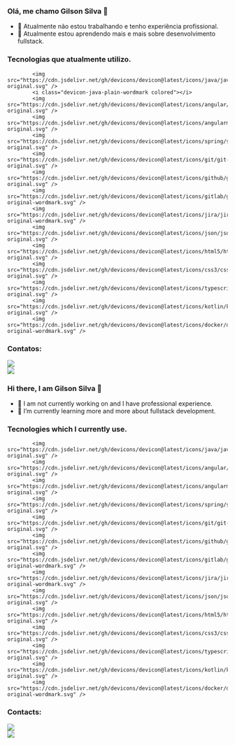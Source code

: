 ### Olá, me chamo Gilson Silva 👋

- 🔭 Atualmente não estou trabalhando e tenho experiência profissional.
- 🌱 Atualmente estou aprendendo mais e mais sobre desenvolvimento fullstack.

### Tecnologias que atualmente utilizo. 

            <img src="https://cdn.jsdelivr.net/gh/devicons/devicon@latest/icons/java/java-original.svg" />
            <i class="devicon-java-plain-wordmark colored"></i>
            <img src="https://cdn.jsdelivr.net/gh/devicons/devicon@latest/icons/angular/angular-original.svg" />  
            <img src="https://cdn.jsdelivr.net/gh/devicons/devicon@latest/icons/angularmaterial/angularmaterial-original.svg" />
            <img src="https://cdn.jsdelivr.net/gh/devicons/devicon@latest/icons/spring/spring-original.svg" />  
            <img src="https://cdn.jsdelivr.net/gh/devicons/devicon@latest/icons/git/git-original.svg" />  
            <img src="https://cdn.jsdelivr.net/gh/devicons/devicon@latest/icons/github/github-original.svg" />  
            <img src="https://cdn.jsdelivr.net/gh/devicons/devicon@latest/icons/gitlab/gitlab-original-wordmark.svg" />
            <img src="https://cdn.jsdelivr.net/gh/devicons/devicon@latest/icons/jira/jira-original-wordmark.svg" />
            <img src="https://cdn.jsdelivr.net/gh/devicons/devicon@latest/icons/json/json-original.svg" />
            <img src="https://cdn.jsdelivr.net/gh/devicons/devicon@latest/icons/html5/html5-original.svg" />
            <img src="https://cdn.jsdelivr.net/gh/devicons/devicon@latest/icons/css3/css3-original.svg" />  
            <img src="https://cdn.jsdelivr.net/gh/devicons/devicon@latest/icons/typescript/typescript-original.svg" />
            <img src="https://cdn.jsdelivr.net/gh/devicons/devicon@latest/icons/kotlin/kotlin-original.svg" />
            <img src="https://cdn.jsdelivr.net/gh/devicons/devicon@latest/icons/docker/docker-original-wordmark.svg" />
          
          
   ### Contatos:

    
  <a href="https://www.linkedin.com/in/gilson-pereira-352baa33/" target="_blank"><img src="https://img.shields.io/badge/-LinkedIn-%230077B5?style=for-the-badge&logo=linkedin&logoColor=white" target="_blank"></a>  
    <a href = "mailto:gilson1212@gmail.com"><img src="https://img.shields.io/badge/Gmail-D14836?style=for-the-badge&logo=gmail&logoColor=white" target="_blank"></a>
    </div>      
            

### Hi there, I am Gilson Silva 👋

- 🔭 I am not currently working on and I have professional experience.
- 🌱 I’m currently learning more and more about fullstack development.

### Tecnologies which I currently use. 

            <img src="https://cdn.jsdelivr.net/gh/devicons/devicon@latest/icons/java/java-original.svg" />
            <img src="https://cdn.jsdelivr.net/gh/devicons/devicon@latest/icons/angular/angular-original.svg" />  
            <img src="https://cdn.jsdelivr.net/gh/devicons/devicon@latest/icons/angularmaterial/angularmaterial-original.svg" />
            <img src="https://cdn.jsdelivr.net/gh/devicons/devicon@latest/icons/spring/spring-original.svg" />  
            <img src="https://cdn.jsdelivr.net/gh/devicons/devicon@latest/icons/git/git-original.svg" />  
            <img src="https://cdn.jsdelivr.net/gh/devicons/devicon@latest/icons/github/github-original.svg" />  
            <img src="https://cdn.jsdelivr.net/gh/devicons/devicon@latest/icons/gitlab/gitlab-original-wordmark.svg" />
            <img src="https://cdn.jsdelivr.net/gh/devicons/devicon@latest/icons/jira/jira-original-wordmark.svg" />
            <img src="https://cdn.jsdelivr.net/gh/devicons/devicon@latest/icons/json/json-original.svg" />
            <img src="https://cdn.jsdelivr.net/gh/devicons/devicon@latest/icons/html5/html5-original.svg" />
            <img src="https://cdn.jsdelivr.net/gh/devicons/devicon@latest/icons/css3/css3-original.svg" />  
            <img src="https://cdn.jsdelivr.net/gh/devicons/devicon@latest/icons/typescript/typescript-original.svg" />
            <img src="https://cdn.jsdelivr.net/gh/devicons/devicon@latest/icons/kotlin/kotlin-original.svg" />
            <img src="https://cdn.jsdelivr.net/gh/devicons/devicon@latest/icons/docker/docker-original-wordmark.svg" />
          
          
   ### Contacts:


  <a href="https://www.linkedin.com/in/gilson-pereira-352baa33/" target="_blank"><img src="https://img.shields.io/badge/-LinkedIn-%230077B5?style=for-the-badge&logo=linkedin&logoColor=white" target="_blank"></a>  
    <a href = "mailto:gilson1212@gmail.com"><img src="https://img.shields.io/badge/Gmail-D14836?style=for-the-badge&logo=gmail&logoColor=white" target="_blank"></a>
    </div>     

<!--
**gilson1236/gilson1236** is a ✨ _special_ ✨ repository because its `README.md` (this file) appears on your GitHub profile.

Here are some ideas to get you started:

- 🔭 I’m currently working on ...
- 🌱 I’m currently learning ...
- 👯 I’m looking to collaborate on ...
- 🤔 I’m looking for help with ...
- 💬 Ask me about ...
- 📫 How to reach me: ...
- 😄 Pronouns: ...
- ⚡ Fun fact: ...
-->
